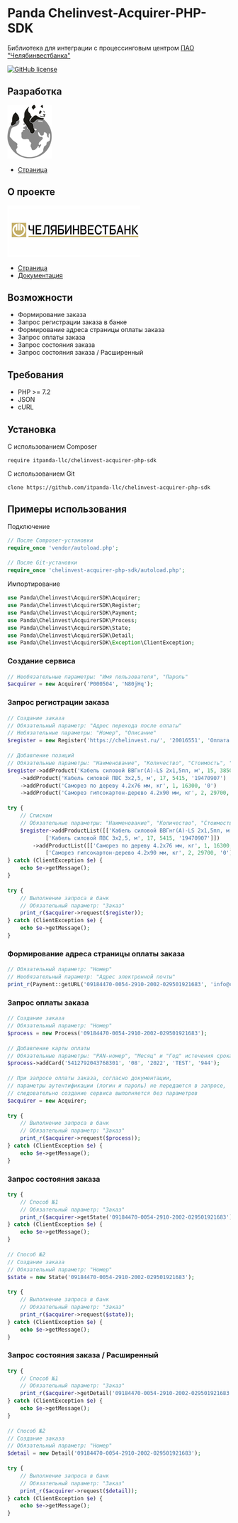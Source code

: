 # Panda Chelinvest-Acquirer-PHP-SDK

Библиотека для интеграции с процессинговым центром [ПАО "Челябинвестбанка"](https://chelinvest.ru)

[![GitHub license](https://img.shields.io/badge/license-MIT-blue)](LICENSE)

## Разработка

[![](___logo100x120.png)](https://github.com/itpanda-llc)

* [Страница](https://github.com/itpanda-llc)

## О проекте

[![](left.png)](https://chelinvest.ru)

* [Страница](https://chelinvest.ru)
* [Документация](https://mpi.chelinvest.ru/gorodUnified/documentation/doc/start)

## Возможности

* Формирование заказа
* Запрос регистрации заказа в банке
* Формирование адреса страницы оплаты заказа
* Запрос оплаты заказа
* Запрос состояния заказа
* Запрос состояния заказа / Расширенный

## Требования

* PHP >= 7.2
* JSON
* cURL

## Установка

С использованием Composer

```
require itpanda-llc/chelinvest-acquirer-php-sdk
```

С использованием Git

```
clone https://github.com/itpanda-llc/chelinvest-acquirer-php-sdk
```

## Примеры использования

Подключение

```php
// После Composer-установки
require_once 'vendor/autoload.php';

// После Git-установки
require_once 'chelinvest-acquirer-php-sdk/autoload.php';
```
Импортирование

```php
use Panda\Chelinvest\AcquirerSDK\Acquirer;
use Panda\Chelinvest\AcquirerSDK\Register;
use Panda\Chelinvest\AcquirerSDK\Payment;
use Panda\Chelinvest\AcquirerSDK\Process;
use Panda\Chelinvest\AcquirerSDK\State;
use Panda\Chelinvest\AcquirerSDK\Detail;
use Panda\Chelinvest\AcquirerSDK\Exception\ClientException;
```

### Создание сервиса

```php
// Необязательные параметры: "Имя пользователя", "Пароль"
$acquirer = new Acquirer('P000504', 'N80jHq');
```

### Запрос регистрации заказа

```php
// Создание заказа
// Обязательный параметр: "Адрес перехода после оплаты"
// Небязательные параметры: "Номер", "Описание"
$register = new Register('https://chelinvest.ru/', '20016551', 'Оплата заказа');

// Добавление позиций
// Обязательные параметры: "Наименование", "Количество", "Стоимость", "Код товара"
$register->addProduct('Кабель силовой ВВГнг(А)-LS 2х1,5пл, м', 15, 3850, '18670900')
    ->addProduct('Кабель силовой ПВС 3х2,5, м', 17, 5415, '19470907')
    ->addProduct('Саморез по дереву 4.2x76 мм, кг', 1, 16300, '0')
    ->addProduct('Саморез гипсокартон-дерево 4.2x90 мм, кг', 2, 29700, '0');

try {
    // Списком
    // Обязательные параметры: "Наименование", "Количество", "Стоимость", "Код товара"
    $register->addProductList([['Кабель силовой ВВГнг(А)-LS 2х1,5пл, м', 15, 3850, '18670900'],
            ['Кабель силовой ПВС 3х2,5, м', 17, 5415, '19470907']])
        ->addProductList([['Саморез по дереву 4.2x76 мм, кг', 1, 16300, '0'],
            ['Саморез гипсокартон-дерево 4.2x90 мм, кг', 2, 29700, '0']]);
} catch (ClientException $e) {
    echo $e->getMessage();
}

try {
    // Выполнение запроса в банк
    // Обязательный параметр: "Заказ"
    print_r($acquirer->request($register));
} catch (ClientException $e) {
    echo $e->getMessage();
}
```

### Формирование адреса страницы оплаты заказа

```php
// Обязательный параметр: "Номер"
// Необязательный параметр: "Адрес электронной почты"
print_r(Payment::getURL('09184470-0054-2910-2002-029501921683', 'info@chelinvest.ru'));
```

### Запрос оплаты заказа

```php
// Создание заказа
// Обязательный параметр: "Номер"
$process = new Process('09184470-0054-2910-2002-029501921683');

// Добавление карты оплаты
// Обязательные параметры: "PAN-номер", "Месяц" и "Год" истечения срока действия, "Имя владельца", "CVV2/CVC2/ППК2-код"
$process->addCard('5412792043768301', '08', '2022', 'TEST', '944');

// При запросе оплаты заказа, согласно документации,
// параметры аутентификации (логин и пароль) не передаются в запросе,
// следовательно создание сервиса выполняется без параметров
$acquirer = new Acquirer;

try {
    // Выполнение запроса в банк
    // Обязательный параметр: "Заказ"
    print_r($acquirer->request($process));
} catch (ClientException $e) {
    echo $e->getMessage();
}
```

### Запрос состояния заказа

```php
try {     
    // Способ №1
    // Обязательный параметр: "Заказ"
    print_r($acquirer->getState('09184470-0054-2910-2002-029501921683'));
} catch (ClientException $e) {
    echo $e->getMessage();
}

// Способ №2
// Создание заказа
// Обязательный параметр: "Номер"
$state = new State('09184470-0054-2910-2002-029501921683');

try {
    // Выполнение запроса в банк
    // Обязательный параметр: "Заказ"
    print_r($acquirer->request($state));
} catch (ClientException $e) {
    echo $e->getMessage();
}
```

### Запрос состояния заказа / Расширенный

```php
try {     
    // Способ №1
    // Обязательный параметр: "Заказ"
    print_r($acquirer->getDetail('09184470-0054-2910-2002-029501921683'));
} catch (ClientException $e) {
    echo $e->getMessage();
}

// Способ №2
// Создание заказа
// Обязательный параметр: "Номер"
$detail = new Detail('09184470-0054-2910-2002-029501921683');

try {
    // Выполнение запроса в банк
    // Обязательный параметр: "Заказ"
    print_r($acquirer->request($detail));
} catch (ClientException $e) {
    echo $e->getMessage();
}
```
